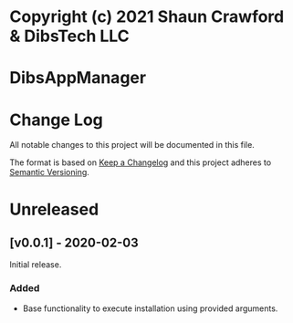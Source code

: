 #
#  Copyright (c) 2021 Shaun Crawford & DibsTech LLC
#  DibsAppManager
#

# Change Log
All notable changes to this project will be documented in this file.
 
The format is based on [Keep a Changelog](http://keepachangelog.com/)
and this project adheres to [Semantic Versioning](http://semver.org/).

# Unreleased

## [v0.0.1] - 2020-02-03
 
Initial release.
 
### Added
 
- Base functionality to execute installation using provided arguments.